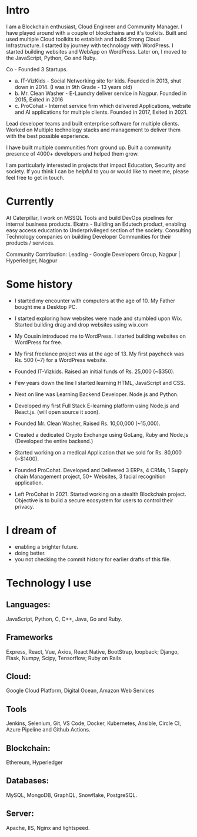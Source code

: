 
# Intro

I am a Blockchain enthusiast, Cloud Engineer and Community Manager. I have played around with a couple of blockchains and it's toolkits.  Built and used multiple Cloud toolkits to establish and build Strong Cloud Infrastructure. I started by journey with technology with WordPress. I started building websites and WebApp on WordPress. Later on, I moved to the JavaScript, Python, Go and Ruby.

Co - Founded 3 Startups.

- a. IT-VizKids - Social Networking site for kids. Founded in 2013, shut down in 2014. (I was in 9th Grade - 13 years old)
- b. Mr. Clean Washer - E-Laundry deliver service in Nagpur. Founded in 2015, Exited in 2016 
- c. ProCohat - Internet service firm which delivered Applications, website and AI applications for multiple clients. Founded in 2017, Exited in 2021.

Lead developer teams and built enterprise software for multiple clients. Worked on Multiple technology stacks and management to deliver them with the best possible experience.

I have built multiple communities from ground up. Built a community presence of 4000+ developers and helped them grow. 

 I am particularly interested in projects that impact Education, Security and society. If you think I can be helpful to you or would like to meet me, please feel free to get in touch.

# Currently

At Caterpillar, I work on MSSQL Tools and build DevOps pipelines for internal business products. 
Ekatra - Building an Edutech product, enabling easy access education to Underprivileged section of the society. 
Consulting Technology companies on building Developer Communities for their products / services. 

Community Contribution: Leading - Google Developers Group, Nagpur | Hyperledger, Nagpur

# Some history

- I started my encounter with computers at the age of 10. My Father bought me a Desktop PC. 

- I started exploring how websites were made and stumbled upon Wix. Started building drag and drop websites using wix.com

- My Cousin introduced me to WordPress. I started building websites on WordPress for free. 

- My first freelance project was at the age of 13. My first paycheck was Rs. 500 (~7) for a WordPress website. 

- Founded IT-Vizkids. Raised an initial funds of Rs. 25,000 (~$350).

- Few years down the line I started learning HTML, JavaScript and CSS. 

-  Next on line was Learning Backend Developer. Node.js and Python. 

- Developed my first Full Stack E-learning platform using Node.js and React.js. (will open source it soon).

- Founded Mr. Clean Washer, Raised Rs. 10,00,000 (~15,000).

- Created a dedicated Crypto Exchange using GoLang, Ruby and Node.js (Developed the entire backend.)

- Started working on a medical Application that we sold for Rs. 80,000 (~$1400).

- Founded ProCohat. Developed and Delivered 3 ERPs, 4 CRMs, 1 Supply chain Management project, 50+ Websites, 3 facial recognition application.

- Left ProCohat in 2021. Started working on a stealth Blockchain project. Objective is to build a secure ecosystem for users to control their privacy. 


# I dream of

- enabling a brighter future.
- doing better.
- you not checking the commit history for earlier drafts of this file.

# Technology I use

## Languages:
JavaScript, Python, C, C++, Java, Go and Ruby. 

## Frameworks
Express, React, Vue, Axios, React Native, BootStrap, loopback; Django, Flask, Numpy, Scipy, Tensorflow; Ruby on Rails

## Cloud:
Google Cloud Platform, Digital Ocean, Amazon Web Services

## Tools
Jenkins, Selenium, Git, VS Code, Docker, Kubernetes, Ansible, Circle CI, Azure Pipeline and Github Actions. 

## Blockchain:
Ethereum, Hyperledger

## Databases: 
MySQL, MongoDB, GraphQL, Snowflake, PostgreSQL.

## Server: 
Apache, IIS, Nginx and lightspeed. 
